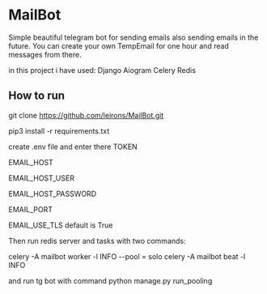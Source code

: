 # MailBot

Simple beautiful telegram bot for sending emails also sending emails in the future. You can create your own TempEmail for one hour and read messages from there.

in this project i have used:
Django
Aiogram
Celery
Redis

## How to run
git clone https://github.com/leirons/MailBot.git

pip3 install -r requirements.txt

create .env file  and enter there
TOKEN

EMAIL_HOST

EMAIL_HOST_USER

EMAIL_HOST_PASSWORD

EMAIL_PORT

EMAIL_USE_TLS default is True

Then run redis server and tasks with two commands:

celery -A mailbot worker -l INFO --pool = solo
celery -A mailbot beat -l INFO 

and run tg bot with command python manage.py run_pooling
